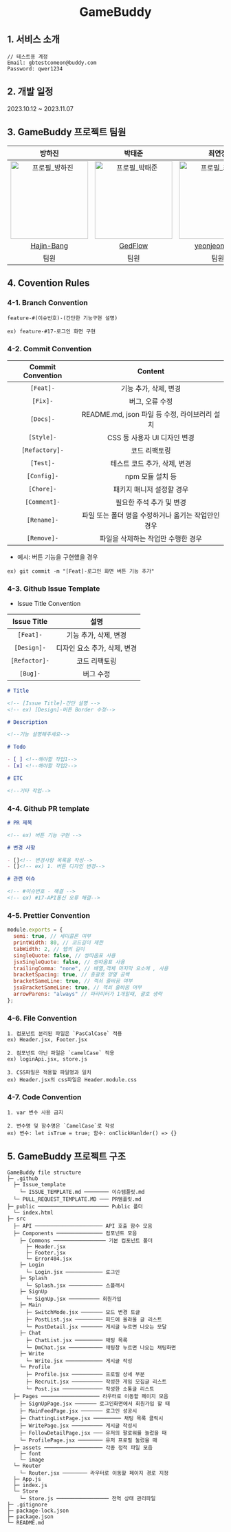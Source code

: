 <h1 align='center'><b>GameBuddy</b></h1>

## **1. 서비스 소개**

```
// 테스트용 계정
Email: gbtestcomeon@buddy.com
Password: qwer1234
```

## **2. 개발 일정**

2023.10.12 ~ 2023.11.07

## **3. GameBuddy 프로젝트 팀원**

|                                              방하진                                               |                                              박태준                                               |                                              최연정                                              |                                              박준홍                                              |
| :-----------------------------------------------------------------------------------------------: | :-----------------------------------------------------------------------------------------------: | :----------------------------------------------------------------------------------------------: | :----------------------------------------------------------------------------------------------: |
| <img width="180" alt="프로필_방하진" src="https://avatars.githubusercontent.com/u/138538168?v=4"> | <img width="180" alt="프로필_박태준" src="https://avatars.githubusercontent.com/u/126474575?v=4"> | <img width="180" alt="프로필_최연정" src="https://avatars.githubusercontent.com/u/62794884?v=4"> | <img width="180" alt="프로필_박준홍" src="https://avatars.githubusercontent.com/u/80045006?v=4"> |
|                              [Hajin-Bang](https://github.com/D-Sup)                               |                              [GedFlow](https://github.com/jiwon6635)                              |                          [yeonjeonge-e](https://github.com/Eunnnnnnnn)                           |                               [JJamVa](https://github.com/JJamVa)                                |
|                                               팀원                                                |                                               팀원                                                |                                               팀원                                               |                                               팀장                                               |

## **4. Covention Rules**

### **4-1. Branch Convention**

```
feature-#(이슈번호)-(간단한 기능구현 설명)

ex) feature-#17-로그인 화면 구현
```

### **4-2. Commit Convention**

| Commit Convention |                       Content                       |
| :---------------: | :-------------------------------------------------: |
|     `[Feat]-`     |                기능 추가, 삭제, 변경                |
|     `[Fix]-`      |                   버그, 오류 수정                   |
|     `[Docs]-`     |    README.md, json 파일 등 수정, 라이브러리 설치    |
|    `[Style]-`     |            CSS 등 사용자 UI 디자인 변경             |
|  `[Refactory]-`   |                    코드 리팩토링                    |
|     `[Test]-`     |            테스트 코드 추가, 삭제, 변경             |
|    `[Config]-`    |                  npm 모듈 설치 등                   |
|    `[Chore]-`     |              패키지 매니저 설정할 경우              |
|   `[Comment]-`    |              필요한 주석 추가 및 변경               |
|    `[Rename]-`    | 파일 또는 폴더 명을 수정하거나 옮기는 작업만인 경우 |
|    `[Remove]-`    |         파일을 삭제하는 작업만 수행한 경우          |

- 예시: 버튼 기능을 구현했을 경우

```
ex) git commit -m "[Feat]-로그인 화면 버튼 기능 추가"
```

### **4-3. Github Issue Template**

- Issue Title Convention

|  Issue Title  |             설명             |
| :-----------: | :--------------------------: |
|   `[Feat]-`   |    기능 추가, 삭제, 변경     |
|  `[Design]-`  | 디자인 요소 추가, 삭제, 변경 |
| `[Refactor]-` |        코드 리팩토링         |
|   `[Bug]-`    |          버그 수정           |

```md
# Title

<!-- [Issue Title]-간단 설명 -->
<!-- ex) [Design]-버튼 Border 수정-->

# Description

<!--기능 설명해주세요-->

# Todo

- [ ] <!--해야할 작업1-->
- [x] <!--해야할 작업2-->

# ETC

<!--기타 작업-->
```

### **4-4. Github PR template**

```md
# PR 제목

<!-- ex) 버튼 기능 구현 -->

# 변경 사항

- []<!-- 변경사항 목록을 작성-->
- []<!-- ex) 1. 버튼 디자인 변경-->

# 관련 이슈

<!-- #이슈번호 - 해결 -->
<!-- ex) #17-API통신 오류 해결-->
```

### **4-5. Prettier Convention**

```jsx
module.exports = {
  semi: true, // 세미콜론 여부
  printWidth: 80, // 코드길이 제한
  tabWidth: 2, // 탭의 길이
  singleQuote: false, // 쌍따옴표 사용
  jsxSingleQuote: false, // 쌍따옴표 사용
  trailingComma: "none", // 배열,객체 마지막 요소에 , 사용
  bracketSpacing: true, // 중괄호 양옆 공백
  bracketSameLine: true, // 꺽쇠 줄바꿈 여부
  jsxBracketSameLine: true, // 꺽쇠 줄바꿈 여부
  arrowParens: "always" // 파라미터가 1개일때, 괄호 생략
};
```

### **4-6. File Convention**

```
1. 컴포넌트 분리된 파일은 `PasCalCase` 적용
ex) Header.jsx, Footer.jsx

2. 컴포넌트 아닌 파일은 `camelCase` 적용
ex) loginApi.jsx, store.js

3. CSS파일은 적용할 파일명과 일치
ex) Header.jsx의 css파일은 Header.module.css

```

### **4-7. Code Convention**

```
1. var 변수 사용 금지

2. 변수명 및 함수명은 `CamelCase`로 작성
ex) 변수: let isTrue = true; 함수: onClickHanlder() => {}

```

## **5. GameBuddy 프로젝트 구조**

```
GameBuddy file structure
├─ .github
  ├─ Issue_template
    └─ ISSUE_TEMPLATE.md ──────── 이슈템플릿.md
  └─ PULL_REQUEST_TEMPLATE.MD ─── PR템플릿.md
├─ public ─────────────────────── Public 폴더
  └─ index.html
├─ src
  ├─ API ────────────────────── API 호출 함수 모음
  ├─ Components ─────────────── 컴포넌트 모음
    ├─ Commons ───────────────── 기본 컴포넌트 폴더
      ├─ Header.jsx
      ├─ Footer.jsx
      └─ Error404.jsx
    ├─ Login
      └─ Login.jsx ──────────── 로그인
    ├─ Splash
      └─ Splash.jsx ─────────── 스플래시
    ├─ SignUp
      └─ SignUp.jsx ────────── 회원가입
    ├─ Main
      ├─ SwitchMode.jsx ─────── 모드 변경 토글
      ├─ PostList.jsx ───────── 피드에 올라올 글 리스트
      └─ PostDetail.jsx ─────── 게시글 누르면 나오는 모달
    ├─ Chat
      ├─ ChatList.jsx ───────── 채팅 목록
      └─ DmChat.jsx ─────────── 채팅창 누르면 나오는 채팅화면
    ├─ Write
      └─ Write.jsx ──────────── 게시글 작성
    └─ Profile
      ├─ Profile.jsx ────────── 프로필 상세 부분
      ├─ Recruit.jsx ────────── 작성한 게임 모집글 리스트
      └─ Post.jsx ───────────── 작성한 소통글 리스트
  ├─ Pages ─────────────────── 라우터로 이동할 페이지 모음
    ├─ SignUpPage.jsx ─────── 로그인화면에서 회원가입 할 때
    ├─ MainFeedPage.jsx ─────── 로그인 성공시
    ├─ ChattingListPage.jsx ───────── 채팅 목록 클릭시
    ├─ WritePage.jsx ────────── 게시글 작성시
    ├─ FollowDetailPage.jsx ─── 유저의 팔로워를 눌렀을 때
    └─ ProfilePage.jsx ──────── 유저 프로필 눌렀을 때
  ├─ assets ─────────────────── 각종 정적 파일 모음
    ├─ font
    └─ image
  └─ Router
    └─ Router.jsx ──────── 라우터로 이동할 페이지 경로 지정
  ├─ App.js
  ├─ index.js
  └─ Store
    └─ Store.js ───────────────── 전역 상태 관리파일
├─ .gitignore
├─ package-lock.json
├─ package.json
└─ README.md
```
